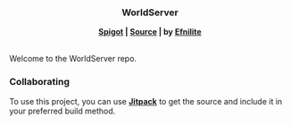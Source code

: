 <div align="center">
<h3>WorldServer</h3>
<strong>
<a href="https://www.spigotmc.org/resources/99010/">Spigot</a> |
<a href="https://github.com/Efnilite/WorldServer">Source</a> |
by <a href="https://github.com/Efnilite">Efnilite</a> </strong>
<br><br>
</div>

Welcome to the WorldServer repo.

### Collaborating

To use this project, you can use **[Jitpack](https://jitpack.io/#efnilite/iep)** to get the source and include it in your preferred build method.

